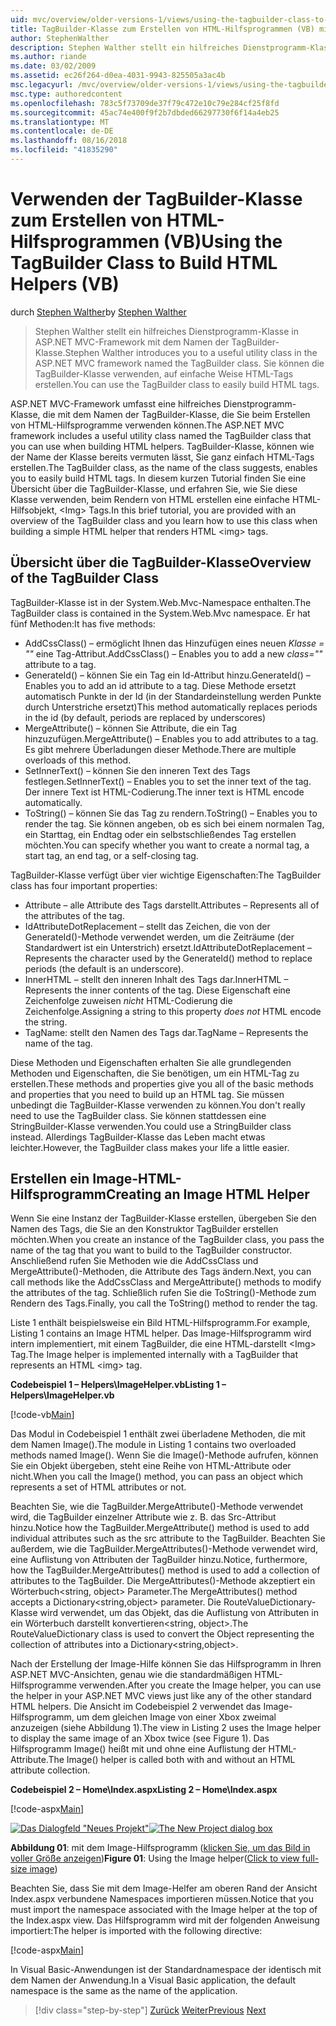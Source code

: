 ```yaml
---
uid: mvc/overview/older-versions-1/views/using-the-tagbuilder-class-to-build-html-helpers-vb
title: TagBuilder-Klasse zum Erstellen von HTML-Hilfsprogrammen (VB) mit | Microsoft-Dokumentation
author: StephenWalther
description: Stephen Walther stellt ein hilfreiches Dienstprogramm-Klasse in ASP.NET MVC-Framework mit dem Namen der TagBuilder-Klasse. Sie können die TagBuilder-Klasse, um problemlos verwenden...
ms.author: riande
ms.date: 03/02/2009
ms.assetid: ec26f264-d0ea-4031-9943-825505a3ac4b
msc.legacyurl: /mvc/overview/older-versions-1/views/using-the-tagbuilder-class-to-build-html-helpers-vb
msc.type: authoredcontent
ms.openlocfilehash: 783c5f73709de37f79c472e10c79e284cf25f8fd
ms.sourcegitcommit: 45ac74e400f9f2b7dbded66297730f6f14a4eb25
ms.translationtype: MT
ms.contentlocale: de-DE
ms.lasthandoff: 08/16/2018
ms.locfileid: "41835290"
---
```

<a name="using-the-tagbuilder-class-to-build-html-helpers-vb"></a><span data-ttu-id="0a555-104">Verwenden der TagBuilder-Klasse zum Erstellen von HTML-Hilfsprogrammen (VB)</span><span class="sxs-lookup"><span data-stu-id="0a555-104">Using the TagBuilder Class to Build HTML Helpers (VB)</span></span>
====================
<span data-ttu-id="0a555-105">durch [Stephen Walther](https://github.com/StephenWalther)</span><span class="sxs-lookup"><span data-stu-id="0a555-105">by [Stephen Walther](https://github.com/StephenWalther)</span></span>

> <span data-ttu-id="0a555-106">Stephen Walther stellt ein hilfreiches Dienstprogramm-Klasse in ASP.NET MVC-Framework mit dem Namen der TagBuilder-Klasse.</span><span class="sxs-lookup"><span data-stu-id="0a555-106">Stephen Walther introduces you to a useful utility class in the ASP.NET MVC framework named the TagBuilder class.</span></span> <span data-ttu-id="0a555-107">Sie können die TagBuilder-Klasse verwenden, auf einfache Weise HTML-Tags erstellen.</span><span class="sxs-lookup"><span data-stu-id="0a555-107">You can use the TagBuilder class to easily build HTML tags.</span></span>


<span data-ttu-id="0a555-108">ASP.NET MVC-Framework umfasst eine hilfreiches Dienstprogramm-Klasse, die mit dem Namen der TagBuilder-Klasse, die Sie beim Erstellen von HTML-Hilfsprogramme verwenden können.</span><span class="sxs-lookup"><span data-stu-id="0a555-108">The ASP.NET MVC framework includes a useful utility class named the TagBuilder class that you can use when building HTML helpers.</span></span> <span data-ttu-id="0a555-109">TagBuilder-Klasse, können wie der Name der Klasse bereits vermuten lässt, Sie ganz einfach HTML-Tags erstellen.</span><span class="sxs-lookup"><span data-stu-id="0a555-109">The TagBuilder class, as the name of the class suggests, enables you to easily build HTML tags.</span></span> <span data-ttu-id="0a555-110">In diesem kurzen Tutorial finden Sie eine Übersicht über die TagBuilder-Klasse, und erfahren Sie, wie Sie diese Klasse verwenden, beim Rendern von HTML erstellen eine einfache HTML-Hilfsobjekt, &lt;Img&gt; Tags.</span><span class="sxs-lookup"><span data-stu-id="0a555-110">In this brief tutorial, you are provided with an overview of the TagBuilder class and you learn how to use this class when building a simple HTML helper that renders HTML &lt;img&gt; tags.</span></span>

## <a name="overview-of-the-tagbuilder-class"></a><span data-ttu-id="0a555-111">Übersicht über die TagBuilder-Klasse</span><span class="sxs-lookup"><span data-stu-id="0a555-111">Overview of the TagBuilder Class</span></span>

<span data-ttu-id="0a555-112">TagBuilder-Klasse ist in der System.Web.Mvc-Namespace enthalten.</span><span class="sxs-lookup"><span data-stu-id="0a555-112">The TagBuilder class is contained in the System.Web.Mvc namespace.</span></span> <span data-ttu-id="0a555-113">Er hat fünf Methoden:</span><span class="sxs-lookup"><span data-stu-id="0a555-113">It has five methods:</span></span>

- <span data-ttu-id="0a555-114">AddCssClass() – ermöglicht Ihnen das Hinzufügen eines neuen *Klasse = ""* eine Tag-Attribut.</span><span class="sxs-lookup"><span data-stu-id="0a555-114">AddCssClass() – Enables you to add a new *class=""* attribute to a tag.</span></span>
- <span data-ttu-id="0a555-115">GenerateId() – können Sie ein Tag ein Id-Attribut hinzu.</span><span class="sxs-lookup"><span data-stu-id="0a555-115">GenerateId() – Enables you to add an id attribute to a tag.</span></span> <span data-ttu-id="0a555-116">Diese Methode ersetzt automatisch Punkte in der Id (in der Standardeinstellung werden Punkte durch Unterstriche ersetzt)</span><span class="sxs-lookup"><span data-stu-id="0a555-116">This method automatically replaces periods in the id (by default, periods are replaced by underscores)</span></span>
- <span data-ttu-id="0a555-117">MergeAttribute() – können Sie Attribute, die ein Tag hinzuzufügen.</span><span class="sxs-lookup"><span data-stu-id="0a555-117">MergeAttribute() – Enables you to add attributes to a tag.</span></span> <span data-ttu-id="0a555-118">Es gibt mehrere Überladungen dieser Methode.</span><span class="sxs-lookup"><span data-stu-id="0a555-118">There are multiple overloads of this method.</span></span>
- <span data-ttu-id="0a555-119">SetInnerText() – können Sie den inneren Text des Tags festlegen.</span><span class="sxs-lookup"><span data-stu-id="0a555-119">SetInnerText() – Enables you to set the inner text of the tag.</span></span> <span data-ttu-id="0a555-120">Der innere Text ist HTML-Codierung.</span><span class="sxs-lookup"><span data-stu-id="0a555-120">The inner text is HTML encode automatically.</span></span>
- <span data-ttu-id="0a555-121">ToString() – können Sie das Tag zu rendern.</span><span class="sxs-lookup"><span data-stu-id="0a555-121">ToString() – Enables you to render the tag.</span></span> <span data-ttu-id="0a555-122">Sie können angeben, ob es sich bei einem normalen Tag, ein Starttag, ein Endtag oder ein selbstschließendes Tag erstellen möchten.</span><span class="sxs-lookup"><span data-stu-id="0a555-122">You can specify whether you want to create a normal tag, a start tag, an end tag, or a self-closing tag.</span></span>
  

<span data-ttu-id="0a555-123">TagBuilder-Klasse verfügt über vier wichtige Eigenschaften:</span><span class="sxs-lookup"><span data-stu-id="0a555-123">The TagBuilder class has four important properties:</span></span>

- <span data-ttu-id="0a555-124">Attribute – alle Attribute des Tags darstellt.</span><span class="sxs-lookup"><span data-stu-id="0a555-124">Attributes – Represents all of the attributes of the tag.</span></span>
- <span data-ttu-id="0a555-125">IdAttributeDotReplacement – stellt das Zeichen, die von der GenerateId()-Methode verwendet werden, um die Zeiträume (der Standardwert ist ein Unterstrich) ersetzt.</span><span class="sxs-lookup"><span data-stu-id="0a555-125">IdAttributeDotReplacement – Represents the character used by the GenerateId() method to replace periods (the default is an underscore).</span></span>
- <span data-ttu-id="0a555-126">InnerHTML – stellt den inneren Inhalt des Tags dar.</span><span class="sxs-lookup"><span data-stu-id="0a555-126">InnerHTML – Represents the inner contents of the tag.</span></span> <span data-ttu-id="0a555-127">Diese Eigenschaft eine Zeichenfolge zuweisen *nicht* HTML-Codierung die Zeichenfolge.</span><span class="sxs-lookup"><span data-stu-id="0a555-127">Assigning a string to this property *does not* HTML encode the string.</span></span>
- <span data-ttu-id="0a555-128">TagName: stellt den Namen des Tags dar.</span><span class="sxs-lookup"><span data-stu-id="0a555-128">TagName – Represents the name of the tag.</span></span>

<span data-ttu-id="0a555-129">Diese Methoden und Eigenschaften erhalten Sie alle grundlegenden Methoden und Eigenschaften, die Sie benötigen, um ein HTML-Tag zu erstellen.</span><span class="sxs-lookup"><span data-stu-id="0a555-129">These methods and properties give you all of the basic methods and properties that you need to build up an HTML tag.</span></span> <span data-ttu-id="0a555-130">Sie müssen unbedingt die TagBuilder-Klasse verwenden zu können.</span><span class="sxs-lookup"><span data-stu-id="0a555-130">You don't really need to use the TagBuilder class.</span></span> <span data-ttu-id="0a555-131">Sie können stattdessen eine StringBuilder-Klasse verwenden.</span><span class="sxs-lookup"><span data-stu-id="0a555-131">You could use a StringBuilder class instead.</span></span> <span data-ttu-id="0a555-132">Allerdings TagBuilder-Klasse das Leben macht etwas leichter.</span><span class="sxs-lookup"><span data-stu-id="0a555-132">However, the TagBuilder class makes your life a little easier.</span></span>

## <a name="creating-an-image-html-helper"></a><span data-ttu-id="0a555-133">Erstellen ein Image-HTML-Hilfsprogramm</span><span class="sxs-lookup"><span data-stu-id="0a555-133">Creating an Image HTML Helper</span></span>

<span data-ttu-id="0a555-134">Wenn Sie eine Instanz der TagBuilder-Klasse erstellen, übergeben Sie den Namen des Tags, die Sie an den Konstruktor TagBuilder erstellen möchten.</span><span class="sxs-lookup"><span data-stu-id="0a555-134">When you create an instance of the TagBuilder class, you pass the name of the tag that you want to build to the TagBuilder constructor.</span></span> <span data-ttu-id="0a555-135">Anschließend rufen Sie Methoden wie die AddCssClass und MergeAttribute()-Methoden, die Attribute des Tags ändern.</span><span class="sxs-lookup"><span data-stu-id="0a555-135">Next, you can call methods like the AddCssClass and MergeAttribute() methods to modify the attributes of the tag.</span></span> <span data-ttu-id="0a555-136">Schließlich rufen Sie die ToString()-Methode zum Rendern des Tags.</span><span class="sxs-lookup"><span data-stu-id="0a555-136">Finally, you call the ToString() method to render the tag.</span></span>

<span data-ttu-id="0a555-137">Liste 1 enthält beispielsweise ein Bild HTML-Hilfsprogramm.</span><span class="sxs-lookup"><span data-stu-id="0a555-137">For example, Listing 1 contains an Image HTML helper.</span></span> <span data-ttu-id="0a555-138">Das Image-Hilfsprogramm wird intern implementiert, mit einem TagBuilder, die eine HTML-darstellt &lt;Img&gt; Tag.</span><span class="sxs-lookup"><span data-stu-id="0a555-138">The Image helper is implemented internally with a TagBuilder that represents an HTML &lt;img&gt; tag.</span></span>

<span data-ttu-id="0a555-139">**Codebeispiel 1 – Helpers\ImageHelper.vb**</span><span class="sxs-lookup"><span data-stu-id="0a555-139">**Listing 1 – Helpers\ImageHelper.vb**</span></span>

[!code-vb[Main](using-the-tagbuilder-class-to-build-html-helpers-vb/samples/sample1.vb)]

<span data-ttu-id="0a555-140">Das Modul in Codebeispiel 1 enthält zwei überladene Methoden, die mit dem Namen Image().</span><span class="sxs-lookup"><span data-stu-id="0a555-140">The module in Listing 1 contains two overloaded methods named Image().</span></span> <span data-ttu-id="0a555-141">Wenn Sie die Image()-Methode aufrufen, können Sie ein Objekt übergeben, steht eine Reihe von HTML-Attribute oder nicht.</span><span class="sxs-lookup"><span data-stu-id="0a555-141">When you call the Image() method, you can pass an object which represents a set of HTML attributes or not.</span></span>

<span data-ttu-id="0a555-142">Beachten Sie, wie die TagBuilder.MergeAttribute()-Methode verwendet wird, die TagBuilder einzelner Attribute wie z. B. das Src-Attribut hinzu.</span><span class="sxs-lookup"><span data-stu-id="0a555-142">Notice how the TagBuilder.MergeAttribute() method is used to add individual attributes such as the src attribute to the TagBuilder.</span></span> <span data-ttu-id="0a555-143">Beachten Sie außerdem, wie die TagBuilder.MergeAttributes()-Methode verwendet wird, eine Auflistung von Attributen der TagBuilder hinzu.</span><span class="sxs-lookup"><span data-stu-id="0a555-143">Notice, furthermore, how the TagBuilder.MergeAttributes() method is used to add a collection of attributes to the TagBuilder.</span></span> <span data-ttu-id="0a555-144">Die MergeAttributes()-Methode akzeptiert ein Wörterbuch&lt;string, object&gt; Parameter.</span><span class="sxs-lookup"><span data-stu-id="0a555-144">The MergeAttributes() method accepts a Dictionary&lt;string,object&gt; parameter.</span></span> <span data-ttu-id="0a555-145">Die RouteValueDictionary-Klasse wird verwendet, um das Objekt, das die Auflistung von Attributen in ein Wörterbuch darstellt konvertieren&lt;string, object&gt;.</span><span class="sxs-lookup"><span data-stu-id="0a555-145">The RouteValueDictionary class is used to convert the Object representing the collection of attributes into a Dictionary&lt;string,object&gt;.</span></span>

<span data-ttu-id="0a555-146">Nach der Erstellung der Image-Hilfe können Sie das Hilfsprogramm in Ihren ASP.NET MVC-Ansichten, genau wie die standardmäßigen HTML-Hilfsprogramme verwenden.</span><span class="sxs-lookup"><span data-stu-id="0a555-146">After you create the Image helper, you can use the helper in your ASP.NET MVC views just like any of the other standard HTML helpers.</span></span> <span data-ttu-id="0a555-147">Die Ansicht im Codebeispiel 2 verwendet das Image-Hilfsprogramm, um dem gleichen Image von einer Xbox zweimal anzuzeigen (siehe Abbildung 1).</span><span class="sxs-lookup"><span data-stu-id="0a555-147">The view in Listing 2 uses the Image helper to display the same image of an Xbox twice (see Figure 1).</span></span> <span data-ttu-id="0a555-148">Das Hilfsprogramm Image() heißt mit und ohne eine Auflistung der HTML-Attribute.</span><span class="sxs-lookup"><span data-stu-id="0a555-148">The Image() helper is called both with and without an HTML attribute collection.</span></span>

<span data-ttu-id="0a555-149">**Codebeispiel 2 – Home\Index.aspx**</span><span class="sxs-lookup"><span data-stu-id="0a555-149">**Listing 2 – Home\Index.aspx**</span></span>

[!code-aspx[Main](using-the-tagbuilder-class-to-build-html-helpers-vb/samples/sample2.aspx)]


<span data-ttu-id="0a555-150">[![Das Dialogfeld "Neues Projekt"](using-the-tagbuilder-class-to-build-html-helpers-vb/_static/image1.jpg)](using-the-tagbuilder-class-to-build-html-helpers-vb/_static/image1.png)</span><span class="sxs-lookup"><span data-stu-id="0a555-150">[![The New Project dialog box](using-the-tagbuilder-class-to-build-html-helpers-vb/_static/image1.jpg)](using-the-tagbuilder-class-to-build-html-helpers-vb/_static/image1.png)</span></span>

<span data-ttu-id="0a555-151">**Abbildung 01**: mit dem Image-Hilfsprogramm ([klicken Sie, um das Bild in voller Größe anzeigen](using-the-tagbuilder-class-to-build-html-helpers-vb/_static/image2.png))</span><span class="sxs-lookup"><span data-stu-id="0a555-151">**Figure 01**: Using the Image helper([Click to view full-size image](using-the-tagbuilder-class-to-build-html-helpers-vb/_static/image2.png))</span></span>


<span data-ttu-id="0a555-152">Beachten Sie, dass Sie mit dem Image-Helfer am oberen Rand der Ansicht Index.aspx verbundene Namespaces importieren müssen.</span><span class="sxs-lookup"><span data-stu-id="0a555-152">Notice that you must import the namespace associated with the Image helper at the top of the Index.aspx view.</span></span> <span data-ttu-id="0a555-153">Das Hilfsprogramm wird mit der folgenden Anweisung importiert:</span><span class="sxs-lookup"><span data-stu-id="0a555-153">The helper is imported with the following directive:</span></span>

[!code-aspx[Main](using-the-tagbuilder-class-to-build-html-helpers-vb/samples/sample3.aspx)]

<span data-ttu-id="0a555-154">In Visual Basic-Anwendungen ist der Standardnamespace der identisch mit dem Namen der Anwendung.</span><span class="sxs-lookup"><span data-stu-id="0a555-154">In a Visual Basic application, the default namespace is the same as the name of the application.</span></span>

> [!div class="step-by-step"]
> <span data-ttu-id="0a555-155">[Zurück](creating-custom-html-helpers-vb.md)
> [Weiter](creating-page-layouts-with-view-master-pages-vb.md)</span><span class="sxs-lookup"><span data-stu-id="0a555-155">[Previous](creating-custom-html-helpers-vb.md)
[Next](creating-page-layouts-with-view-master-pages-vb.md)</span></span>
